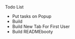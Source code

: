 Todo List

- Put tasks on Popup
- Build
- Build New Tab For First User
- Build READMEbooty

<!-- https://www.flaticon.com/authors/uniconlabs -->
